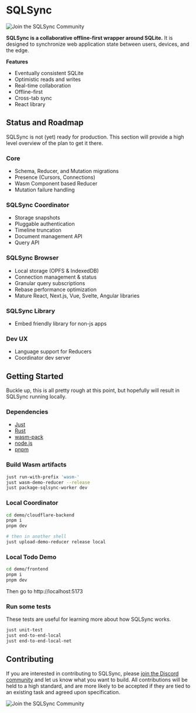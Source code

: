 # SQLSync
![Join the SQLSync Community](https://discordapp.com/api/guilds/1149205110262595634/widget.png?style=shield)

**SQLSync is a collaborative offline-first wrapper around SQLite.** It is designed to synchronize web application state between users, devices, and the edge.

**Features**
  - Eventually consistent SQLite
  - Optimistic reads and writes
  - Real-time collaboration
  - Offline-first
  - Cross-tab sync
  - React library


## Status and Roadmap

SQLSync is not (yet) ready for production. This section will provide a high level overview of the plan to get it there.

### Core
  - Schema, Reducer, and Mutation migrations
  - Presence (Cursors, Connections)
  - Wasm Component based Reducer
  - Mutation failure handling

### SQLSync Coordinator
  - Storage snapshots
  - Pluggable authentication
  - Timeline truncation
  - Document management API
  - Query API

### SQLSync Browser
  - Local storage (OPFS & IndexedDB)
  - Connection management & status
  - Granular query subscriptions
  - Rebase performance optimization
  - Mature React, Next.js, Vue, Svelte, Angular libraries

### SQLSync Library
  - Embed friendly library for non-js apps

### Dev UX
  - Language support for Reducers
  - Coordinator dev server

## Getting Started

Buckle up, this is all pretty rough at this point, but hopefully will result in SQLSync running locally.

### Dependencies
  - [Just](https://github.com/casey/just)
  - [Rust](https://www.rust-lang.org/)
  - [wasm-pack](https://rustwasm.github.io/wasm-pack/)
  - [node.js](https://nodejs.org/en)
  - [pnpm](https://pnpm.io/)

### Build Wasm artifacts

```bash
just run-with-prefix 'wasm-'
just wasm-demo-reducer --release
just package-sqlsync-worker dev
```

### Local Coordinator
```bash
cd demo/cloudflare-backend
pnpm i
pnpm dev

# then in another shell
just upload-demo-reducer release local
```

### Local Todo Demo
```bash
cd demo/frontend
pnpm i
pnpm dev
```

Then go to http://localhost:5173

### Run some tests
These tests are useful for learning more about how SQLSync works.
```bash
just unit-test
just end-to-end-local
just end-to-end-local-net
```

## Contributing

If you are interested in contributing to SQLSync, please [join the Discord community][discord] and let us know what you want to build. All contributions will be held to a high standard, and are more likely to be accepted if they are tied to an existing task and agreed upon specification.

![Join the SQLSync Community](https://discordapp.com/api/guilds/1149205110262595634/widget.png?style=banner2)

[discord]: https://discord.gg/etFk2N9nzC